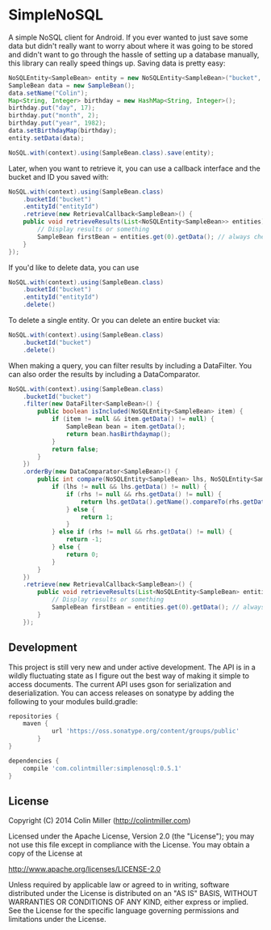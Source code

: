 SimpleNoSQL
===========

A simple NoSQL client for Android. If you ever wanted to just save some data but didn't really want to worry about
where it was going to be stored and didn't want to go through the hassle of setting up a database manually, this
library can really speed things up. Saving data is pretty easy:

```java
NoSQLEntity<SampleBean> entity = new NoSQLEntity<SampleBean>("bucket", "entityId");
SampleBean data = new SampleBean();
data.setName("Colin");
Map<String, Integer> birthday = new HashMap<String, Integer>();
birthday.put("day", 17);
birthday.put("month", 2);
birthday.put("year", 1982);
data.setBirthdayMap(birthday);
entity.setData(data);

NoSQL.with(context).using(SampleBean.class).save(entity);
```

Later, when you want to retrieve it, you can use a callback interface and the bucket and ID you saved with:

```java
NoSQL.with(context).using(SampleBean.class)
    .bucketId("bucket")
    .entityId("entityId")
    .retrieve(new RetrievalCallback<SampleBean>() {
    public void retrieveResults(List<NoSQLEntity<SampleBean>> entities) {
        // Display results or something 
        SampleBean firstBean = entities.get(0).getData(); // always check length of a list first...
    }   
});
```

If you'd like to delete data, you can use

```java
NoSQL.with(context).using(SampleBean.class)
    .bucketId("bucket")
    .entityId("entityId")
    .delete()
```

To delete a single entity. Or you can delete an entire bucket via:

```java
NoSQL.with(context).using(SampleBean.class)
    .bucketId("bucket")
    .delete()
```

When making a query, you can filter results by including a DataFilter. You can also order the results by including a
DataComparator.

```java
NoSQL.with(context).using(SampleBean.class)
    .bucketId("bucket")
    .filter(new DataFilter<SampleBean>() {
        public boolean isIncluded(NoSQLEntity<SampleBean> item) {
            if (item != null && item.getData() != null) {
                SampleBean bean = item.getData();
                return bean.hasBirthdaymap();
            }
            return false;
        }
    })
    .orderBy(new DataComparator<SampleBean>() {
        public int compare(NoSQLEntity<SampleBean> lhs, NoSQLEntity<SampleBean> rhs) {
            if (lhs != null && lhs.getData() != null) {
                if (rhs != null && rhs.getData() != null) {
                    return lhs.getData().getName().compareTo(rhs.getData().getName());
                } else {
                    return 1;
                }
            } else if (rhs != null && rhs.getData() != null) {
                return -1;
            } else {
                return 0;
            }
        }
    })
    .retrieve(new RetrievalCallback<SampleBean>() {
        public void retrieveResults(List<NoSQLEntity<SampleBean> entities) {
            // Display results or something
            SampleBean firstBean = entities.get(0).getData(); // always check length of a list first...
        }
    });
```

Development
-----------
This project is still very new and under active development. The API is in a wildly fluctuating state as I figure out
the best way of making it simple to access documents. The current API uses gson for serialization and deserialization.
You can access releases on sonatype by adding the following to your modules build.gradle:

```groovy
repositories {
    maven {
            url 'https://oss.sonatype.org/content/groups/public'
        }
}

dependencies {
    compile 'com.colintmiller:simplenosql:0.5.1'
}
```

License
-------

Copyright (C) 2014 Colin Miller (http://colintmiller.com)

Licensed under the Apache License, Version 2.0 (the "License");
you may not use this file except in compliance with the License.
You may obtain a copy of the License at

  http://www.apache.org/licenses/LICENSE-2.0

Unless required by applicable law or agreed to in writing, software
distributed under the License is distributed on an "AS IS" BASIS,
WITHOUT WARRANTIES OR CONDITIONS OF ANY KIND, either express or implied.
See the License for the specific language governing permissions and
limitations under the License.
